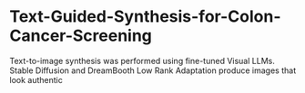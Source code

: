 # Text-Guided-Synthesis-for-Colon-Cancer-Screening
Text-to-image synthesis was  performed using fine-tuned Visual LLMs. Stable Diffusion and DreamBooth Low Rank Adaptation  produce images that look authentic
